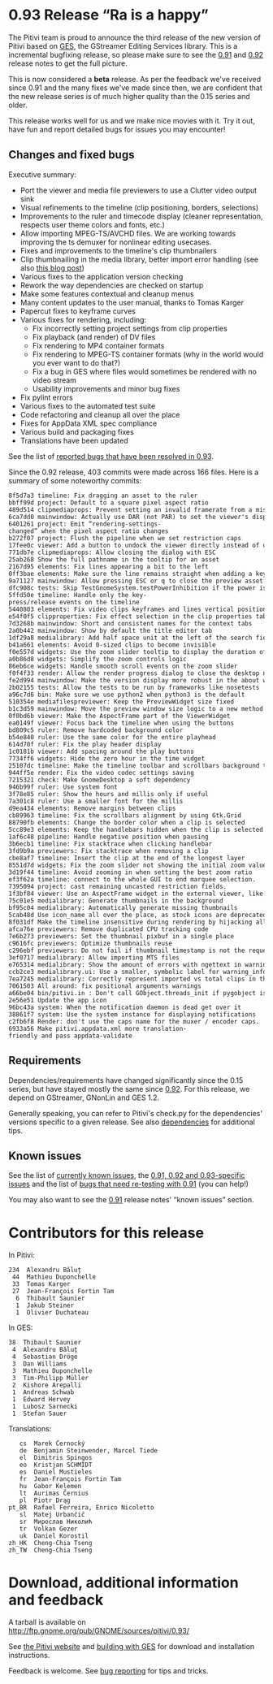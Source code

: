 # 0.93 Release “Ra is a happy”

The Pitivi team is proud to announce the third release of the new
version of Pitivi based on [GES](GES.md), the GStreamer Editing
Services library. This is a incremental bugfixing release, so please
make sure to see the [0.91](releases/0.91.md) and [0.92](releases/0.92.md)
release notes to get the full picture.

This is now considered a **beta** release. As per the feedback we've
received since 0.91 and the many fixes we've made since then, we are
confident that the new release series is of much higher quality than the
0.15 series and older.

This release works well for us and we make nice movies with it. Try it
out, have fun and report detailed bugs for issues you may encounter!

## Changes and fixed bugs

Executive summary:

-   Port the viewer and media file previewers to use a Clutter video
    output sink
-   Visual refinements to the timeline (clip positioning, borders,
    selections)
-   Improvements to the ruler and timecode display (cleaner
    representation, respects user theme colors and fonts, etc.)
-   Allow importing MPEG-TS/AVCHD files. We are working towards
    improving the ts demuxer for nonlinear editing usecases.
-   Fixes and improvements to the timeline's clip thumbnailers
-   Clip thumbnailing in the media library, better import error handling
    (see also [this blog
    post](http://jeff.ecchi.ca/blog/2014/01/04/scratching-some-media-library-itches/))
-   Various fixes to the application version checking
-   Rework the way dependencies are checked on startup
-   Make some features contextual and cleanup menus
-   Many content updates to the user manual, thanks to Tomas Karger
-   Papercut fixes to keyframe curves
-   Various fixes for rendering, including:
    -   Fix incorrectly setting project settings from clip properties
    -   Fix playback (and render) of DV files
    -   Fix rendering to MP4 container formats
    -   Fix rendering to MPEG-TS container formats (why in the world
        would you ever want to do that?)
    -   Fix a bug in GES where files would sometimes be rendered with no
        video stream
    -   Usability improvements and minor bug fixes
-   Fix pylint errors
-   Various fixes to the automated test suite
-   Code refactoring and cleanup all over the place
-   Fixes for AppData XML spec compliance
-   Various build and packaging fixes
-   Translations have been updated

See the list of [reported bugs that have been resolved in
0.93](https://bugzilla.gnome.org/buglist.cgi?product=pitivi;target_milestone=0.93).

Since the 0.92 release, 403 commits were made across 166 files. Here is
a summary of some noteworthy commits:

```
8f5d7a3 timeline: Fix dragging an asset to the ruler
bbff99d project: Default to a square pixel aspect ratio
489d514 clipmediaprops: Prevent setting an invalid framerate from a misdetected clip
6ca7dd0 mainwindow: Actually use DAR (not PAR) to set the viewer's display aspect ratio
6401261 project: Emit “rendering-settings-changed” when the pixel aspect ratio changes
b272f07 project: Flush the pipeline when we set restriction caps
17fee0c viewer: Add a button to undock the viewer directly instead of using menu actions
771db7e clipmediaprops: Allow closing the dialog with ESC
25ab268 Show the full pathname in the tooltip for an asset
2167d95 elements: Fix lines appearing a bit to the left
0ff3bae elements: Make sure the line remains straight when adding a keyframe when clicked
9a71127 mainwindow: Allow pressing ESC or q to close the preview asset window
dfc908c tests: Skip TestGnomeSystem.testPowerInhibition if the power is inhibited
5ffd50e timeline: Handle only the key-press/release events on the timeline
5440803 elements: Fix video clips keyframes and lines vertical position
e54f0f5 clipproperties: Fix effect selection in the clip properties tab
7d3268b mainwindow: Short and consistent names for the context tabs
2a0b442 mainwindow: Show by default the title editor tab
1df29a8 medialibrary: Add half space unit at the left of the search field
b41a661 elements: Avoid 0-sized clips to become invisible
f0e557d widgets: Use the zoom slider tooltip to display the duration of the displayed timeline
a0b86d8 widgets: Simplify the zoom controls logic
86eb6ce widgets: Handle smooth scroll events on the zoom slider
f0f4f33 render: Allow the render progress dialog to close the desktop notification
fe2d994 mainwindow: Make the version display more robust in the about window
2b02155 tests: Allow the tests to be run by frameworks like nosetests
a96c7d6 bin: Make sure we use python2 when python3 is the default
510354e mediafilespreviewer: Keep the PreviewWidget size fixed
b1c3d59 mainwindow: Move the preview window size logic to a new method
0f0bd6b viewer: Make the AspectFrame part of the ViewerWidget
ea0149f viewer: Focus back the timeline when using the buttons
bd809c5 ruler: Remove hardcoded background color
b54e840 ruler: Use the same color for the entire playhead
614d70f ruler: Fix the play header display
1c0181b viewer: Add spacing around the play buttons
7734ff6 widgets: Hide the zero hour in the time widget
25107dc timeline: Make the timeline toolbar and scrollbars background transparent
944ff5e render: Fix the video codec settings saving
7215321 check: Make GnomeDesktop a soft dependency
946b99f ruler: Use system font
3f78e85 ruler: Show the hours and millis only if useful
7a301c8 ruler: Use a smaller font for the millis
d9ea434 elements: Remove margins between clips
cb89963 timeline: Fix the scrollbars alignment by using Gtk.Grid
88790fb elements: Change the border color when a clip is selected
5cc89e3 elements: Keep the handlebars hidden when the clip is selected
1af6c48 pipeline: Handle negative position when pausing
3b6ecb1 timeline: Fix stacktrace when clicking handlebar
3fd9b9a previewers: Fix stacktrace when removing a clip
cbe8af7 timeline: Insert the clip at the end of the longest layer
8551d7d widgets: Fix the zoom slider not showing the initial zoom value
3d19f44 timeline: Avoid zooming in when setting the best zoom ratio
ef3f62a timeline: connect to the whole GUI to end marquee selection.
7395094 project: cast remaining uncasted restriction fields.
1f3bf84 viewer: Use an AspectFrame widget in the external viewer, like the internal one
75c01e5 medialibrary: Generate thumbnails in the background
bf95c04 medialibrary: Automatically generate missing thumbnails
5cab48d Use icon_name all over the place, as stock icons are deprecated in GTK+ 3.10
8f031df Make the timeline insensitive during rendering by hijacking all events
afca76e previewers: Remove duplicated CPU tracking code
7e6b273 previewers: Set the thumbnail pixbuf in a single place
c9616fc previewers: Optimize thumbnails reuse
c296ebf previewers: Do not fail if thumbnail timestamp is not the requested one
3ef0717 medialibrary: Allow importing MTS files
e765314 medialibrary: Show the amount of errors with ngettext in warning_infobar
ccb2ce3 medialibrary.ui: Use a smaller, symbolic label for warning_infobar close button
7ea7245 medialibrary: Correctly represent imported vs total clips in the progressbar
7061503 All around: fix positional arguments warnings
a66be04 bin/pitivi.in : Don't call GObject.threads_init if pygobject is recent enough.
2e56e51 Update the app icon
96bc43a system: When the notification daemon is dead get over it
38861f7 system: Use the system instance for displaying notifications
c2fb6f8 Render: don't use the caps name for the muxer / encoder caps.
6933a56 Make pitivi.appdata.xml more translation-friendly and pass appdata-validate
```

## Requirements

Dependencies/requirements have changed significantly since the 0.15
series, but have stayed mostly the same since [0.92](releases/0.92.md).
For this release, we depend on GStreamer, GNonLin and GES 1.2.

Generally speaking, you can refer to Pitivi's check.py for the
dependencies' versions specific to a given release. See also
[dependencies](attic/Dependencies.md) for additional tips.

## Known issues

See the list of [currently known
issues](https://bugzilla.gnome.org/buglist.cgi?query_format=advanced;bug_severity=blocker;bug_severity=critical;bug_severity=major;bug_severity=normal;bug_severity=minor;bug_severity=trivial;bug_status=NEW;bug_status=ASSIGNED;bug_status=REOPENED;product=pitivi),
the [0.91, 0.92 and 0.93-specific
issues](https://bugzilla.gnome.org/buglist.cgi?query_format=advanced&version=0.91&version=0.92&version=0.93&resolution=---&product=pitivi)
and the list of [bugs that need re-testing with
0.91](https://bugzilla.gnome.org/buglist.cgi?query_format=advanced;bug_status=NEEDINFO;target_milestone=0.91;product=pitivi)
(you can help!)

You may also want to see the [0.91](releases/0.91.md) release notes'
“known issues” section.

# Contributors for this release

In Pitivi:

```
234  Alexandru Băluț
 44  Mathieu Duponchelle
 33  Tomas Karger
 27  Jean-François Fortin Tam
  6  Thibault Saunier
  1  Jakub Steiner
  1  Olivier Duchateau
```

In GES:

```
38  Thibault Saunier
 4  Alexandru Băluț
 4  Sebastian Dröge
 3  Dan Williams
 3  Mathieu Duponchelle
 3  Tim-Philipp Müller
 2  Kishore Arepalli
 1  Andreas Schwab
 1  Edward Hervey
 1  Lubosz Sarnecki
 1  Stefan Sauer
```

Translations:

```
   cs  Marek Černocký
   de  Benjamin Steinwender, Marcel Tiede
   el  Dimitris Spingos
   eo  Kristjan SCHMIDT
   es  Daniel Mustieles
   fr  Jean-François Fortin Tam
   hu  Gabor Kelemen
   lt  Aurimas Černius
   pl  Piotr Drąg
pt_BR  Rafael Ferreira, Enrico Nicoletto
   sl  Matej Urbančič
   sr  Мирослав Николић
   tr  Volkan Gezer
   uk  Daniel Korostil
zh_HK  Cheng-Chia Tseng
zh_TW  Cheng-Chia Tseng
```

# Download, additional information and feedback

A tarball is available on
<http://ftp.gnome.org/pub/GNOME/sources/pitivi/0.93/>

See [the Pitivi website](http://www.pitivi.org) and [building with
GES](attic/building_with_ges.md) for download and installation
instructions.

Feedback is welcome. See [bug reporting](Bug_reporting.md) for
tips and tricks.
